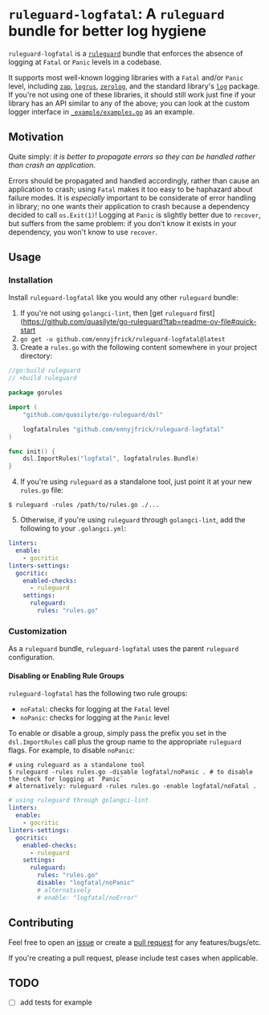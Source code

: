 # `ruleguard-logfatal`: A `ruleguard` bundle for better log hygiene

`ruleguard-logfatal` is a [`ruleguard`](https://github.com/quasilyte/go-ruleguard) bundle that enforces the absence of logging at `Fatal` or `Panic` levels in a codebase.

It supports most well-known logging libraries with a `Fatal` and/or `Panic` level, including [`zap`](https://github.com/uber-go/zap), [`logrus`](https://github.com/sirupsen/logrus), [`zerolog`](https://github.com/rs/zerolog), and the standard library's [`log`](https://pkg.go.dev/log) package. If you're not using one of these libraries, it should still work just fine if your library has an  API similar to any of the above; you can look at the custom logger interface in [`_example/examples.go`](./_example/example.go) as an example.

## Motivation

Quite simply: _it is better to propagate errors so they can be handled rather than crash an application_.

Errors should be propagated and handled accordingly, rather than cause an application to crash; using `Fatal` makes it too easy to be haphazard about failure modes. It is _especially_ important to be considerate of error handling in library; no one wants their application to crash because a dependency decided to call `os.Exit(1)`! Logging at `Panic` is slightly better due to `recover`, but suffers from the same problem: if you don't know it exists in your dependency, you won't know to use `recover`.

## Usage

### Installation

Install `ruleguard-logfatal` like you would any other `ruleguard` bundle:
1. If you're not using `golangci-lint`, then [get `ruleguard` first](https://github.com/quasilyte/go-ruleguard?tab=readme-ov-file#quick-start
2. `go get -u github.com/ennyjfrick/ruleguard-logfatal@latest`
3. Create a `rules.go` with the following content somewhere in your project directory:
```go
//go:build ruleguard
// +build ruleguard

package gorules

import (
	"github.com/quasilyte/go-ruleguard/dsl"

	logfatalrules "github.com/ennyjfrick/ruleguard-logfatal"
)

func init() {
	dsl.ImportRules("logfatal", logfatalrules.Bundle)
}
```
4. If you're using `ruleguard` as a standalone tool, just point it at your new `rules.go` file:
```shell
$ ruleguard -rules /path/to/rules.go ./...
```
5. Otherwise, if you're using `ruleguard` through `golangci-lint`, add the following to your `.golangci.yml`:
```yaml
linters:
  enable:
    - gocritic
linters-settings:
  gocritic:
    enabled-checks:
      - ruleguard
    settings:
      ruleguard:
        rules: "rules.go"
```

### Customization

As a `ruleguard` bundle, `ruleguard-logfatal` uses the parent `ruleguard` configuration.

#### Disabling or Enabling Rule Groups

`ruleguard-logfatal` has the following two rule groups:
- `noFatal`: checks for logging at the `Fatal` level
- `noPanic`: checks for logging at the `Panic` level

To enable or disable a group, simply pass the prefix you set in the `dsl.ImportRules` call plus the group name to the appropriate `ruleguard` flags. For example, to disable `noPanic`:
```shell
# using ruleguard as a standalone tool
$ ruleguard -rules rules.go -disable logfatal/noPanic . # to disable the check for logging at `Panic`
# alternatively: ruleguard -rules rules.go -enable logfatal/noFatal .
```
```yaml
# using ruleguard through golangci-lint
linters:
  enable:
    - gocritic
linters-settings:
  gocritic:
    enabled-checks:
      - ruleguard
    settings:
      ruleguard:
        rules: "rules.go"
        disable: "logfatal/noPanic"
        # alternatively
        # enable: "logfatal/noError"
```

## Contributing

Feel free to open an [issue](https://github.com/ennyjfrick/ruleguard-logfatal/issues/new) or create a [pull request](https://github.com/ennyjfrick/ruleguard-logfatal/pulls) for any features/bugs/etc. 

If you're creating a pull request, please include test cases when applicable.

## TODO

- [ ] add tests for example
